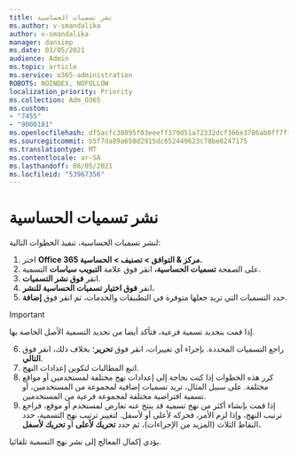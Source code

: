 ```yaml
---
title: نشر تسميات الحساسية
ms.author: v-smandalika
author: v-smandalika
manager: dansimp
ms.date: 03/05/2021
audience: Admin
ms.topic: article
ms.service: o365-administration
ROBOTS: NOINDEX, NOFOLLOW
localization_priority: Priority
ms.collection: Adm_O365
ms.custom:
- "7455"
- "9000181"
ms.openlocfilehash: df5acfc38095f03eeeff379d51a72332dcf366e3786ab0ff7ffcd655cbafd1cf
ms.sourcegitcommit: b5f7da89a650d2915dc652449623c78be6247175
ms.translationtype: MT
ms.contentlocale: ar-SA
ms.lasthandoff: 08/05/2021
ms.locfileid: "53967356"
---
```

# <a name="publish-sensitivity-labels"></a>نشر تسميات الحساسية

لنشر تسميات الحساسية، تنفيذ الخطوات التالية:

1. اختر **Office 365 مركز & التوافق > تصنيف > الحساسية.**
2. على الصفحة **تسميات الحساسية،** انقر فوق علامة **التبويب سياسات** التسمية.
3. انقر **فوق نشر التسميات**.
4. انقر **فوق اختيار تسميات الحساسية للنشر.** 
5. حدد التسميات التي تريد جعلها متوفرة في التطبيقات والخدمات، ثم انقر فوق **إضافة**.
> [!IMPORTANT]
> إذا قمت بتحديد تسمية فرعية، فتأكد أيضا من تحديد التسمية الأصل الخاصة بها.
6. راجع التسميات المحددة. بإجراء أي تغييرات، انقر فوق **تحرير**؛ بخلاف ذلك، انقر فوق **التالي**.
7. اتبع المطالبات لتكوين إعدادات النهج.
8. كرر هذه الخطوات إذا كنت بحاجة إلى إعدادات نهج مختلفة لمستخدمين أو مواقع مختلفة. على سبيل المثال، تريد تسميات إضافية لمجموعة من المستخدمين، أو تسمية افتراضية مختلفة لمجموعة فرعية من المستخدمين.
9. إذا قمت بإنشاء أكثر من نهج تسمية قد ينتج عنه تعارض لمستخدم أو موقع، فراجع ترتيب النهج، وإذا لزم الأمر، فحركه لأعلى أو لأسفل. لتغيير ترتيب نهج التسمية، حدد النقاط الثلاث (المزيد من الإجراءات)، ثم حدد **تحريك لأعلى** أو **تحريك لأسفل.**

يؤدي إكمال المعالج إلى نشر نهج التسمية تلقائيا.

